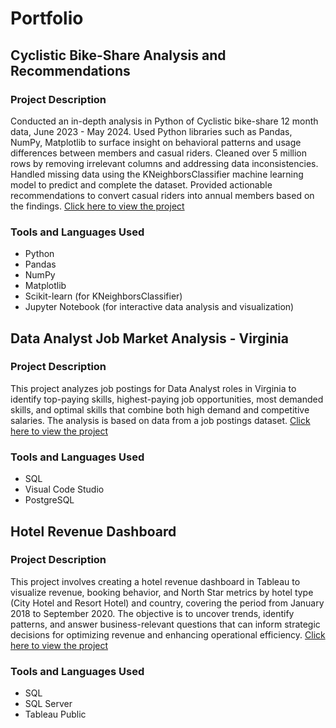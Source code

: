 # Portfolio

## Cyclistic Bike-Share Analysis and Recommendations
### Project Description
Conducted an in-depth analysis in Python of Cyclistic bike-share 12 month data, June 2023 - May 2024. Used Python libraries such as Pandas, NumPy, Matplotlib to surface insight on behavioral patterns and usage differences between members and casual riders. Cleaned over 5 million rows by removing irrelevant columns and addressing data inconsistencies. Handled missing data using the KNeighborsClassifier machine learning model to predict and complete the dataset. Provided actionable recommendations to convert casual riders into annual members based on the findings. [Click here to view the project](https://github.com/jvillat2/bikesharing_data_analysis)

### Tools and Languages Used
* Python
* Pandas
* NumPy
* Matplotlib
* Scikit-learn (for KNeighborsClassifier)
* Jupyter Notebook (for interactive data analysis and visualization)

## Data Analyst Job Market Analysis - Virginia
### Project Description
This project analyzes job postings for Data Analyst roles in Virginia to identify top-paying skills, highest-paying job opportunities, most demanded skills, and optimal skills that combine both high demand and competitive salaries. The analysis is based on data from a job postings dataset. [Click here to view the project](https://github.com/jvillat2/Data-Analyst-Job-Market-Analysis-in-Virginia)

### Tools and Languages Used
* SQL
* Visual Code Studio
* PostgreSQL

## Hotel Revenue Dashboard
### Project Description
This project involves creating a hotel revenue dashboard in Tableau to visualize revenue, booking behavior, and North Star metrics by hotel type (City Hotel and Resort Hotel) and country, covering the period from January 2018 to September 2020. The objective is to uncover trends, identify patterns, and answer business-relevant questions that can inform strategic decisions for optimizing revenue and enhancing operational efficiency. [Click here to view the project](https://github.com/jvillat2/hotel-renvenue-dashboard)
### Tools and Languages Used
* SQL
* SQL Server
* Tableau Public
